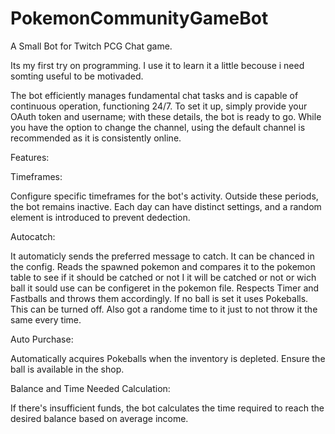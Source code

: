 # PokemonCommunityGameBot
A Small Bot for Twitch PCG Chat game.

Its my first try on programming. I use it to learn it a little becouse i need somting useful to be motivaded.

The bot efficiently manages fundamental chat tasks and is capable of continuous operation, functioning 24/7. 
To set it up, simply provide your OAuth token and username; with these details, the bot is ready to go. 
While you have the option to change the channel, using the default channel is recommended as it is consistently online.


Features:


Timeframes:

  Configure specific timeframes for the bot's activity. 
  Outside these periods, the bot remains inactive. 
  Each day can have distinct settings, and a random element is introduced to prevent dedection.


Autocatch:

  It automaticly sends the preferred message to catch. It can be chanced in the config.
  Reads the spawned pokemon and compares it to the pokemon table to see if it should be catched or not
  I it will be catched or not or wich ball it sould use can be configeret in the pokemon file.
  Respects Timer and Fastballs and throws them accordingly.
  If no ball is set it uses Pokeballs. This can be turned off.
  Also got a randome time to it just to not throw it the same every time.


Auto Purchase:

  Automatically acquires Pokeballs when the inventory is depleted. Ensure the ball is available in the shop.

  
Balance and Time Needed Calculation:

  If there's insufficient funds, the bot calculates the time required to reach the desired balance based on average income.
  
